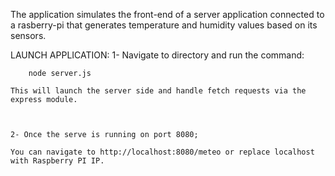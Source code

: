 The application simulates the front-end of a server application connected to a rasberry-pi that generates temperature and humidity values based on its sensors. 

LAUNCH APPLICATION: 
    1- Navigate to directory and run the command: 
        
        node server.js 
        
    This will launch the server side and handle fetch requests via the express module. 

        
    
    2- Once the serve is running on port 8080; 

    You can navigate to http://localhost:8080/meteo or replace localhost with Raspberry PI IP. 

